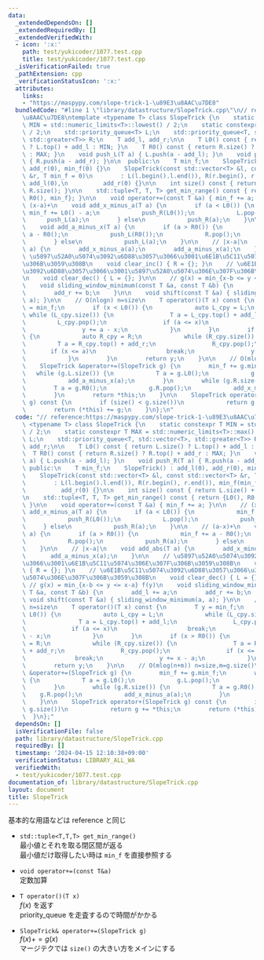 ```yaml
---
data:
  _extendedDependsOn: []
  _extendedRequiredBy: []
  _extendedVerifiedWith:
  - icon: ':x:'
    path: test/yukicoder/1077.test.cpp
    title: test/yukicoder/1077.test.cpp
  _isVerificationFailed: true
  _pathExtension: cpp
  _verificationStatusIcon: ':x:'
  attributes:
    links:
    - "https://maspypy.com/slope-trick-1-\u89E3\u8AAC\u7DE8"
  bundledCode: "#line 1 \"library/datastructure/SlopeTrick.cpp\"\n// reference:https://maspypy.com/slope-trick-1-\u89E3\
    \u8AAC\u7DE8\ntemplate <typename T> class SlopeTrick {\n    static constexpr T\
    \ MIN = std::numeric_limits<T>::lowest() / 2;\n    static constexpr T MAX = std::numeric_limits<T>::max()\
    \ / 2;\n    std::priority_queue<T> L;\n    std::priority_queue<T, std::vector<T>,\
    \ std::greater<T>> R;\n    T add_l, add_r;\n\n    T L0() const { return L.size()\
    \ ? L.top() + add_l : MIN; }\n    T R0() const { return R.size() ? R.top() + add_r\
    \ : MAX; }\n    void push_L(T a) { L.push(a - add_l); }\n    void push_R(T a)\
    \ { R.push(a - add_r); }\n\n  public:\n    T min_f;\n    SlopeTrick() : add_l(0),\
    \ add_r(0), min_f(0) {}\n    SlopeTrick(const std::vector<T> &l, const std::vector<T>\
    \ &r, T min_f = 0)\n        : L(l.begin().l.end()), R(r.begin(), r.end()), min_f(min_f),\
    \ add_l(0),\n          add_r(0) {}\n\n    int size() const { return L.size() +\
    \ R.size(); }\n\n    std::tuple<T, T, T> get_min_range() const { return {L0(),\
    \ R0(), min_f}; }\n\n    void operator+=(const T &a) { min_f += a; }\n\n    //\
    \ (x-a)+\n    void add_x_minus_a(T a) {\n        if (a < L0()) {\n           \
    \ min_f += L0() - a;\n            push_R(L0());\n            L.pop();\n      \
    \      push_L(a);\n        } else\n            push_R(a);\n    }\n\n    // (a-x)+\n\
    \    void add_a_minus_x(T a) {\n        if (a > R0()) {\n            min_f +=\
    \ a - R0();\n            push_L(R0());\n            R.pop();\n            push_R(a);\n\
    \        } else\n            push_L(a);\n    }\n\n    // |x-a|\n    void add_abs(T\
    \ a) {\n        add_x_minus_a(a);\n        add_a_minus_x(a);\n    }\n\n    //\
    \ \u5897\u52A0\u5074\u3092\u6D88\u3057\u3066\u3001\u6E1B\u5C11\u5074\u306E\u307F\
    \u306B\u3059\u308B\n    void clear_inc() { R = {}; }\n    // \u6E1B\u5C11\u5074\
    \u3092\u6D88\u3057\u3066\u3001\u5897\u52A0\u5074\u306E\u307F\u306B\u3059\u308B\
    \n    void clear_dec() { L = {}; }\n\n    // g(x) = min_{x-b <= y <= x-a} f(y)\n\
    \    void sliding_window_minimum(const T &a, const T &b) {\n        add_l += a;\n\
    \        add_r += b;\n    }\n\n    void shift(const T &a) { sliding_window_minimum(a,\
    \ a); }\n\n    // O(nlogn) n=size\n    T operator()(T x) const {\n        T y\
    \ = min_f;\n        if (x < L0()) {\n            auto L_cpy = L;\n           \
    \ while (L_cpy.size()) {\n                T a = L_cpy.top() + add_l;\n       \
    \         L_cpy.pop();\n                if (a <= x)\n                    break;\n\
    \                y += a - x;\n            }\n        }\n        if (x > R0())\
    \ {\n            auto R_cpy = R;\n            while (R_cpy.size()) {\n       \
    \         T a = R_cpy.top() + add_r;\n                R_cpy.pop();\n         \
    \       if (x <= a)\n                    break;\n                y += x - a;\n\
    \            }\n        }\n        return y;\n    }\n\n    // O(mlog(n+m)) n=size,m=g.size()\n\
    \    SlopeTrick &operator+=(SlopeTrick g) {\n        min_f += g.min_f;\n     \
    \   while (g.L.size()) {\n            T a = g.L0();\n            g.L.pop();\n\
    \            add_a_minus_x(a);\n        }\n        while (g.R.size()) {\n    \
    \        T a = g.R0();\n            g.R.pop();\n            add_x_minus_a(a);\n\
    \        }\n        return *this;\n    }\n\n    SlopeTrick operator+(SlopeTrick\
    \ g) const {\n        if (size() < g.size())\n            return g += *this;\n\
    \        return (*this) += g;\n    }\n};\n"
  code: "// reference:https://maspypy.com/slope-trick-1-\u89E3\u8AAC\u7DE8\ntemplate\
    \ <typename T> class SlopeTrick {\n    static constexpr T MIN = std::numeric_limits<T>::lowest()\
    \ / 2;\n    static constexpr T MAX = std::numeric_limits<T>::max() / 2;\n    std::priority_queue<T>\
    \ L;\n    std::priority_queue<T, std::vector<T>, std::greater<T>> R;\n    T add_l,\
    \ add_r;\n\n    T L0() const { return L.size() ? L.top() + add_l : MIN; }\n  \
    \  T R0() const { return R.size() ? R.top() + add_r : MAX; }\n    void push_L(T\
    \ a) { L.push(a - add_l); }\n    void push_R(T a) { R.push(a - add_r); }\n\n \
    \ public:\n    T min_f;\n    SlopeTrick() : add_l(0), add_r(0), min_f(0) {}\n\
    \    SlopeTrick(const std::vector<T> &l, const std::vector<T> &r, T min_f = 0)\n\
    \        : L(l.begin().l.end()), R(r.begin(), r.end()), min_f(min_f), add_l(0),\n\
    \          add_r(0) {}\n\n    int size() const { return L.size() + R.size(); }\n\
    \n    std::tuple<T, T, T> get_min_range() const { return {L0(), R0(), min_f};\
    \ }\n\n    void operator+=(const T &a) { min_f += a; }\n\n    // (x-a)+\n    void\
    \ add_x_minus_a(T a) {\n        if (a < L0()) {\n            min_f += L0() - a;\n\
    \            push_R(L0());\n            L.pop();\n            push_L(a);\n   \
    \     } else\n            push_R(a);\n    }\n\n    // (a-x)+\n    void add_a_minus_x(T\
    \ a) {\n        if (a > R0()) {\n            min_f += a - R0();\n            push_L(R0());\n\
    \            R.pop();\n            push_R(a);\n        } else\n            push_L(a);\n\
    \    }\n\n    // |x-a|\n    void add_abs(T a) {\n        add_x_minus_a(a);\n \
    \       add_a_minus_x(a);\n    }\n\n    // \u5897\u52A0\u5074\u3092\u6D88\u3057\
    \u3066\u3001\u6E1B\u5C11\u5074\u306E\u307F\u306B\u3059\u308B\n    void clear_inc()\
    \ { R = {}; }\n    // \u6E1B\u5C11\u5074\u3092\u6D88\u3057\u3066\u3001\u5897\u52A0\
    \u5074\u306E\u307F\u306B\u3059\u308B\n    void clear_dec() { L = {}; }\n\n   \
    \ // g(x) = min_{x-b <= y <= x-a} f(y)\n    void sliding_window_minimum(const\
    \ T &a, const T &b) {\n        add_l += a;\n        add_r += b;\n    }\n\n   \
    \ void shift(const T &a) { sliding_window_minimum(a, a); }\n\n    // O(nlogn)\
    \ n=size\n    T operator()(T x) const {\n        T y = min_f;\n        if (x <\
    \ L0()) {\n            auto L_cpy = L;\n            while (L_cpy.size()) {\n \
    \               T a = L_cpy.top() + add_l;\n                L_cpy.pop();\n   \
    \             if (a <= x)\n                    break;\n                y += a\
    \ - x;\n            }\n        }\n        if (x > R0()) {\n            auto R_cpy\
    \ = R;\n            while (R_cpy.size()) {\n                T a = R_cpy.top()\
    \ + add_r;\n                R_cpy.pop();\n                if (x <= a)\n      \
    \              break;\n                y += x - a;\n            }\n        }\n\
    \        return y;\n    }\n\n    // O(mlog(n+m)) n=size,m=g.size()\n    SlopeTrick\
    \ &operator+=(SlopeTrick g) {\n        min_f += g.min_f;\n        while (g.L.size())\
    \ {\n            T a = g.L0();\n            g.L.pop();\n            add_a_minus_x(a);\n\
    \        }\n        while (g.R.size()) {\n            T a = g.R0();\n        \
    \    g.R.pop();\n            add_x_minus_a(a);\n        }\n        return *this;\n\
    \    }\n\n    SlopeTrick operator+(SlopeTrick g) const {\n        if (size() <\
    \ g.size())\n            return g += *this;\n        return (*this) += g;\n  \
    \  }\n};"
  dependsOn: []
  isVerificationFile: false
  path: library/datastructure/SlopeTrick.cpp
  requiredBy: []
  timestamp: '2024-04-15 12:10:38+09:00'
  verificationStatus: LIBRARY_ALL_WA
  verifiedWith:
  - test/yukicoder/1077.test.cpp
documentation_of: library/datastructure/SlopeTrick.cpp
layout: document
title: SlopeTrick
---
```


基本的な用語などは reference と同じ  

* ```std::tuple<T,T,T> get_min_range()```  
最小値とそれを取る閉区間が返る  
最小値だけ取得したい時は ```min_f``` を直接参照する  

* ```void operator+=(const T&a)```  
定数加算

* ```T operator()(T x)```  
$f(x)$ を返す  
priority_queue を走査するので時間がかかる  

* ```SlopeTrick& operator+=(SlopeTrick g)```  
$f(x)+=g(x)$  
マージテクでは ```size()``` の大きい方をメインにする



 
